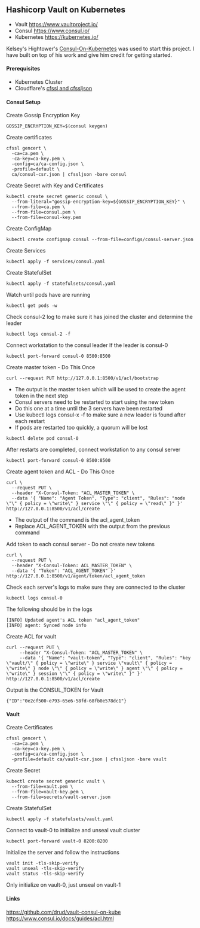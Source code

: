## Hashicorp Vault on Kubernetes
 - Vault https://www.vaultproject.io/
 - Consul https://www.consul.io/
 - Kubernetes https://kubernetes.io/

Kelsey's Hightower's [Consul-On-Kubernetes](https://github.com/kelseyhightower/consul-on-kubernetes) was used to start this project.  I have built on top of his work and give him credit for getting started.

#### Prerequisites
 - Kubernetes Cluster</br>
 - Cloudflare's [cfssl and cfssljson](https://github.com/cloudflare/cfssl)</br>

#### Consul Setup
Create Gossip Encryption Key
```
GOSSIP_ENCRYPTION_KEY=$(consul keygen)
```
Create certificates
```
cfssl gencert \
  -ca=ca.pem \
  -ca-key=ca-key.pem \
  -config=ca/ca-config.json \
  -profile=default \
  ca/consul-csr.json | cfssljson -bare consul
```
Create Secret with Key and Certificates
```
kubectl create secret generic consul \
  --from-literal="gossip-encryption-key=${GOSSIP_ENCRYPTION_KEY}" \
  --from-file=ca.pem \
  --from-file=consul.pem \
  --from-file=consul-key.pem
```
Create ConfigMap
```
kubectl create configmap consul --from-file=configs/consul-server.json
```
Create Services
```
kubectl apply -f services/consul.yaml
```
Create StatefulSet
```
kubectl apply -f statefulsets/consul.yaml
```
Watch until pods have are running
```
kubectl get pods -w
```
Check consul-2 log to make sure it has joined the cluster and determine the leader
```
kubectl logs consul-2 -f
```
Connect workstation to the consul leader
If the leader is consul-0
```
kubectl port-forward consul-0 8500:8500
```
Create master token - Do This Once
```
curl --request PUT http://127.0.0.1:8500/v1/acl/bootstrap
```
 - The output is the master token which will be used to create the agent token in the next step</br>
 - Consul servers need to be restarted to start using the new token</br>
 - Do this one at a time until the 3 servers have been restarted</br>
 - Use kubectl logs consul-x -f to make sure a new leader is found after each restart</br>
 - If pods are restarted too quickly, a quorum will be lost</br>
```
kubectl delete pod consul-0
```

After restarts are completed, connect workstation to any consul server
```
kubectl port-forward consul-0 8500:8500
```
Create agent token and ACL - Do This Once
```
curl \
  --request PUT \
  --header "X-Consul-Token: "ACL_MASTER_TOKEN" \
  --data '{ "Name": "Agent Token", "Type": "client", "Rules": "node \"\" { policy = \"write\" } service \"\" { policy = \"read\" }" }' http://127.0.0.1:8500/v1/acl/create
```
 - The output of the command is the acl_agent_token
 - Replace ACL_AGENT_TOKEN with the output from the previous command

Add token to each consul server - Do not create new tokens
```
curl \
  --request PUT \
  --header "X-Consul-Token: ACL_MASTER_TOKEN" \
  --data '{ "Token": "ACL_AGENT_TOKEN" }' http://127.0.0.1:8500/v1/agent/token/acl_agent_token
```
Check each server's logs to make sure they are connected to the cluster
```
kubectl logs consul-0
```
The following should be in the logs
```
[INFO] Updated agent's ACL token "acl_agent_token"
[INFO] agent: Synced node info
```

Create ACL for vault
```
curl --request PUT \
     --header "X-Consul-Token: "ACL_MASTER_TOKEN" \
     --data '{ "Name": "vault-token", "Type": "client", "Rules": "key \"vault/\" { policy = \"write\" } service \"vault\" { policy = \"write\" } node \"\" { policy = \"write\" } agent \"\" { policy = \"write\" } session \"\" { policy = \"write\" }" }' http://127.0.0.1:8500/v1/acl/create
```
Output is the CONSUL_TOKEN for Vault
```
{"ID":"0e2cf500-e793-65e6-58fd-68fb0e578dc1"}
```
#### Vault
Create Certificates
```
cfssl gencert \
  -ca=ca.pem \
  -ca-key=ca-key.pem \
  -config=ca/ca-config.json \
  -profile=default ca/vault-csr.json | cfssljson -bare vault
```
Create Secret
```
kubectl create secret generic vault \
  --from-file=vault.pem \
  --from-file=vault-key.pem \
  --from-file=secrets/vault-server.json
```
Create StatefulSet
```
kubectl apply -f statefulsets/vault.yaml
```
Connect to vault-0 to initialize and unseal vault cluster
```
kubectl port-forward vault-0 8200:8200
```
Initialize the server and follow the instructions
```
vault init -tls-skip-verify
vault unseal -tls-skip-verify
vault status -tls-skip-verify
```
Only initialize on vault-0, just unseal on vault-1

#### Links
https://github.com/drud/vault-consul-on-kube</br>
https://www.consul.io/docs/guides/acl.html
